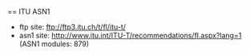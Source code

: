 == ITU ASN1 
- ftp site: ftp://ftp3.itu.ch/t/fl/itu-t/
- asn1 site: http://www.itu.int/ITU-T/recommendations/fl.aspx?lang=1 (ASN1 modules: 879)
